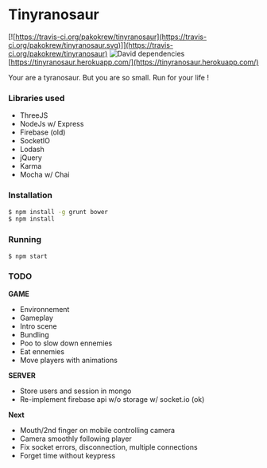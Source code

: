Tinyranosaur
===================
[![https://travis-ci.org/pakokrew/tinyranosaur](https://travis-ci.org/pakokrew/tinyranosaur.svg)]](https://travis-ci.org/pakokrew/tinyranosaur) ![David dependencies](https://david-dm.org/pakokrew/tinyranosaur.svg/) 
[https://tinyranosaur.herokuapp.com/](https://tinyranosaur.herokuapp.com/)

Your are a tyranosaur. But you are so small. Run for your life !

### Libraries used
* ThreeJS
* NodeJs w/ Express
* Firebase (old)
* SocketIO
* Lodash
* jQuery
* Karma
* Mocha w/ Chai

### Installation

```sh
$ npm install -g grunt bower
$ npm install
```

### Running

```sh
$ npm start
```

### TODO

**GAME**
* Environnement
* Gameplay
* Intro scene
* Bundling
* Poo to slow down ennemies
* Eat ennemies
* Move players with animations

**SERVER**
* Store users and session in mongo
* Re-implement firebase api w/o storage w/ socket.io (ok)

**Next**
* Mouth/2nd finger on mobile controlling camera
* Camera smoothly following player
* Fix socket errors, disconnection, multiple connections
* Forget time without keypress
